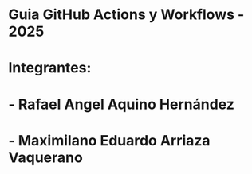 # Guia GitHub Actions y Workflows - 2025
# Integrantes:
# - Rafael Angel Aquino Hernández
# - Maximilano Eduardo Arriaza Vaquerano
